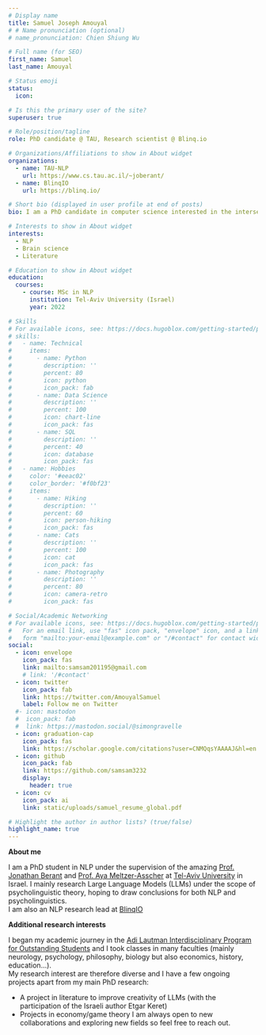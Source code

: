 ```yaml
---
# Display name
title: Samuel Joseph Amouyal
# # Name pronunciation (optional)
# name_pronunciation: Chien Shiung Wu

# Full name (for SEO)
first_name: Samuel
last_name: Amouyal

# Status emoji
status:
  icon: 

# Is this the primary user of the site?
superuser: true

# Role/position/tagline
role: PhD candidate @ TAU, Research scientist @ Blinq.io

# Organizations/Affiliations to show in About widget
organizations:
  - name: TAU-NLP
    url: https://www.cs.tau.ac.il/~joberant/
  - name: BlinqIO
    url: https://blinq.io/

# Short bio (displayed in user profile at end of posts)
bio: I am a PhD candidate in computer science interested in the intersection between Natural Language Processing (NLP) and other fields (psycholinguistics, economy, game-theory, literature ...)

# Interests to show in About widget
interests:
  - NLP
  - Brain science
  - Literature

# Education to show in About widget
education:
  courses:
    - course: MSc in NLP
      institution: Tel-Aviv University (Israel)
      year: 2022

# Skills
# For available icons, see: https://docs.hugoblox.com/getting-started/page-builder/#icons
# skills:
#   - name: Technical
#     items:
#       - name: Python
#         description: ''
#         percent: 80
#         icon: python
#         icon_pack: fab
#       - name: Data Science
#         description: ''
#         percent: 100
#         icon: chart-line
#         icon_pack: fas
#       - name: SQL
#         description: ''
#         percent: 40
#         icon: database
#         icon_pack: fas
#   - name: Hobbies
#     color: '#eeac02'
#     color_border: '#f0bf23'
#     items:
#       - name: Hiking
#         description: ''
#         percent: 60
#         icon: person-hiking
#         icon_pack: fas
#       - name: Cats
#         description: ''
#         percent: 100
#         icon: cat
#         icon_pack: fas
#       - name: Photography
#         description: ''
#         percent: 80
#         icon: camera-retro
#         icon_pack: fas

# Social/Academic Networking
# For available icons, see: https://docs.hugoblox.com/getting-started/page-builder/#icons
#   For an email link, use "fas" icon pack, "envelope" icon, and a link in the
#   form "mailto:your-email@example.com" or "/#contact" for contact widget.
social:
  - icon: envelope
    icon_pack: fas
    link: mailto:samsam201195@gmail.com
    # link: '/#contact'
  - icon: twitter
    icon_pack: fab
    link: https://twitter.com/AmouyalSamuel
    label: Follow me on Twitter
  #- icon: mastodon
  #  icon_pack: fab
  #  link: https://mastodon.social/@simongravelle
  - icon: graduation-cap
    icon_pack: fas
    link: https://scholar.google.com/citations?user=CNMQqsYAAAAJ&hl=en
  - icon: github
    icon_pack: fab
    link: https://github.com/samsam3232
    display:
      header: true
  - icon: cv
    icon_pack: ai
    link: static/uploads/samuel_resume_global.pdf

# Highlight the author in author lists? (true/false)
highlight_name: true
---
```


**About me**

I am a PhD student in NLP under the supervision of the amazing [Prof. Jonathan Berant](https://www.cs.tau.ac.il/~joberant/) and [Prof. Aya Meltzer-Asscher](https://english.tau.ac.il/profile/ameltzer) at [Tel-Aviv University](https://english.tau.ac.il/) in Israel. I mainly research Large Language Models (LLMs) under the scope of psycholinguistic theory, hoping to draw conclusions for both NLP and psycholinguistics.   
I am also an NLP research lead at [BlinqIO](https://blinq.io/)

**Additional research interests**

I began my academic journey in the [Adi Lautman Interdisciplinary Program for Outstanding Students](https://en.wikipedia.org/wiki/Adi_Lautman_Interdisciplinary_Program_for_Outstanding_Students) and I took classes in many faculties (mainly neurology, psychology, philosophy, biology but also economics, history, education...).    
My research interest are therefore diverse and I have a few ongoing projects apart from my main PhD research:
- A project in literature to improve creativity of LLMs (with the participation of the Israeli author Etgar Keret)
- Projects in economy/game theory 
I am always open to new collaborations and exploring new fields so feel free to reach out.  